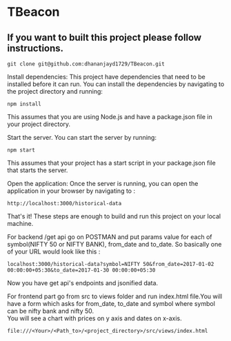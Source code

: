 # TBeacon

## If you want to built this project please follow instructions. 

```
git clone git@github.com:dhananjayd1729/TBeacon.git
```
Install dependencies: This project have dependencies that need to be installed before it can run. You can install the dependencies by navigating to the project directory and running:

```
npm install
```
This assumes that you are using Node.js and have a package.json file in your project directory.

Start the server. You can start the server by running:
```
npm start
```
This assumes that your project has a start script in your package.json file that starts the server.

Open the application: Once the server is running, you can open the application in your browser by navigating to :
```
http://localhost:3000/historical-data
```
That's it! These steps are enough to build and run this project on your local machine.

For backend /get api go on POSTMAN and put params value for each of symbol(NIFTY 50 or NIFTY BANK), from_date and to_date. So basically one of your URL would look like this :
```
localhost:3000/historical-data?symbol=NIFTY 50&from_date=2017-01-02 00:00:00+05:30&to_date=2017-01-30 00:00:00+05:30
```
Now you have get api's endpoints and jsonified data.

For frontend part go from src to views folder and run index.html file.You will have a form which asks for from_date, to_date and symbol where symbol can be nifty bank and nifty 50.  
You will see a chart with prices on y axis and dates on x-axis.
```
file:///<Your>/<Path_to>/<project_directory>/src/views/index.html
```
